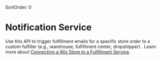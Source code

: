 SortOrder: 0
# Notification Service

Use this API to trigger fulfillment emails for a specific store order to a custom fulfiller (e.g., warehouse, fulfillment center, dropshipper) .
Learn more about [Connecting a Wix Store to a Fulfillment Service](https://support.wix.com/en/article/connecting-your-wix-store-to-a-fulfillment-service).
